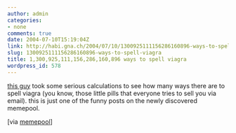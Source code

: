 ```yaml
---
author: admin
categories:
- none
comments: true
date: 2004-07-10T15:19:04Z
link: http://habi.gna.ch/2004/07/10/1300925111156286160896-ways-to-spell-viagra/
slug: 1300925111156286160896-ways-to-spell-viagra
title: 1,300,925,111,156,286,160,896 ways to spell viagra
wordpress_id: 578
---
```


[this guy](http://cockeyed.com/lessons/viagra/viagra.html) took some serious calculations to see how many ways there are to spell viagra (you know, those little pills that everyone tries to sell you via email).
this is just one of the funny posts on the newly discovered memepool.

[via [memepool](http://memepool.com/)]

